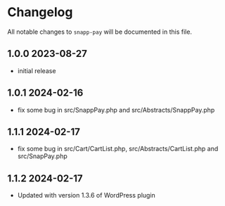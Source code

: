 # Changelog

All notable changes to `snapp-pay` will be documented in this file.

## 1.0.0 2023-08-27

- initial release

## 1.0.1 2024-02-16

- fix some bug in src/SnappPay.php and src/Abstracts/SnappPay.php
  
## 1.1.1 2024-02-17

- fix some bug in src/Cart/CartList.php, src/Abstracts/CartList.php and src/SnapPay.php

## 1.1.2 2024-02-17

- Updated with version 1.3.6 of WordPress plugin
